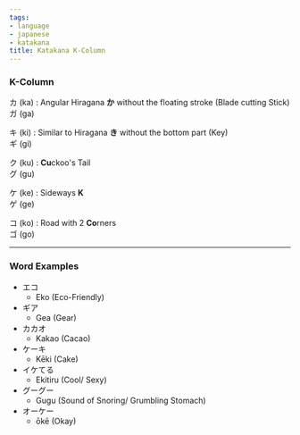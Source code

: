 ```yaml
---
tags:
- language
- japanese
- katakana
title: Katakana K-Column
---
```


### K-Column

カ (ka) : Angular Hiragana **か** without the floating stroke (Blade cutting Stick)  
ガ (ga)

キ (ki) : Similar to Hiragana **き** without the bottom part (Key)  
ギ (gi)

ク (ku) : **Cu**ckoo's Tail  
グ (gu)

ケ (ke) : Sideways **K**  
ゲ (ge)

コ (ko) : Road with 2 **Co**rners  
ゴ (go)

---

### Word Examples

* エコ
	* Eko (Eco-Friendly)
* ギア
	* Gea (Gear)
* カカオ
	* Kakao (Cacao)
* ケーキ
	* Kēki (Cake)
* イケてる
	* Ekitiru (Cool/ Sexy)
* グーグー
	* Gugu (Sound of Snoring/ Grumbling Stomach)
* オーケー
	* ōkē (Okay)